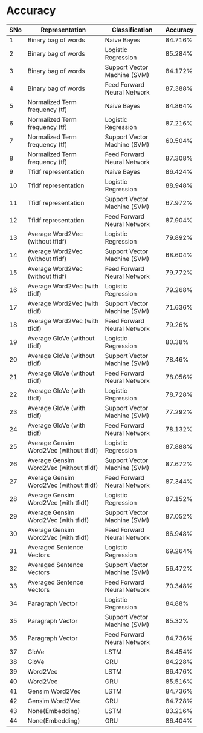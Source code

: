 # Accuracy

|SNo|Representation| Classification | Accuracy 
|---|---|---|---|
|1|Binary bag of words|Naive Bayes|84.716%|
|2|Binary bag of words|Logistic Regression|85.284%|
|3|Binary bag of words|Support Vector Machine (SVM)|84.172%|
|4|Binary bag of words|Feed Forward Neural Network|87.388%|
|5|Normalized Term frequency (tf)|Naive Bayes|84.864%|
|6|Normalized Term frequency (tf)|Logistic Regression|87.216%|
|7|Normalized Term frequency (tf)|Support Vector Machine (SVM)|60.504%|
|8|Normalized Term frequency (tf)|Feed Forward Neural Network|87.308%|
|9|Tfidf representation|Naive Bayes|86.424%|
|10|Tfidf representation|Logistic Regression|88.948%|
|11|Tfidf representation|Support Vector Machine (SVM)|67.972%|
|12|Tfidf representation|Feed Forward Neural Network|87.904%|
|13|Average Word2Vec (without tfidf)|Logistic Regression|79.892%|
|14|Average Word2Vec (without tfidf)|Support Vector Machine (SVM)|68.604%|
|15|Average Word2Vec (without tfidf)|Feed Forward Neural Network|79.772%|
|16|Average Word2Vec (with tfidf)|Logistic Regression|79.268%|
|17|Average Word2Vec (with tfidf)|Support Vector Machine (SVM)|71.636%|
|18|Average Word2Vec (with tfidf)|Feed Forward Neural Network|79.26%|
|19|Average GloVe (without tfidf)|Logistic Regression|80.38%|
|20|Average GloVe (without tfidf)|Support Vector Machine (SVM)|78.46%|
|21|Average GloVe (without tfidf)|Feed Forward Neural Network|78.056%|
|22|Average GloVe (with tfidf)|Logistic Regression|78.728%|
|23|Average GloVe (with tfidf)|Support Vector Machine (SVM)|77.292%|
|24|Average GloVe (with tfidf)|Feed Forward Neural Network|78.132%|
|25|Average Gensim Word2Vec (without tfidf)|Logistic Regression|87.888%|
|26|Average Gensim Word2Vec (without tfidf)|Support Vector Machine (SVM)|87.672%|
|27|Average Gensim Word2Vec (without tfidf)|Feed Forward Neural Network|87.344%|
|28|Average Gensim Word2Vec (with tfidf)|Logistic Regression|87.152%|
|29|Average Gensim Word2Vec (with tfidf)|Support Vector Machine (SVM)|87.052%|
|30|Average Gensim Word2Vec (with tfidf)|Feed Forward Neural Network|86.948%|
|31|Averaged Sentence Vectors|Logistic Regression|69.264%|
|32|Averaged Sentence Vectors|Support Vector Machine (SVM)|56.472%|
|33|Averaged Sentence Vectors|Feed Forward Neural Network|70.348%|
|34|Paragraph Vector|Logistic Regression|84.88%|
|35|Paragraph Vector|Support Vector Machine (SVM)|85.32%|
|36|Paragraph Vector|Feed Forward Neural Network|84.736%|
|37|GloVe|LSTM|84.454%|
|38|GloVe|GRU|84.228%|
|39|Word2Vec|LSTM|86.476%|
|40|Word2Vec|GRU|85.516%|
|41|Gensim Word2Vec|LSTM|84.736%|
|42|Gensim Word2Vec|GRU|84.728%|
|43|None(Embedding)|LSTM|83.216%|
|44|None(Embedding)|GRU|86.404%|